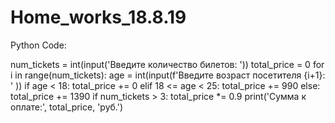 # Home_works_18.8.19
Python Code:

num_tickets = int(input('Введите количество билетов: '))
total_price = 0
for i in range(num_tickets):
    age = int(input(f'Введите возраст посетителя {i+1}: ' ))
    if age < 18:
        total_price += 0
    elif 18 <= age < 25:
        total_price += 990
    else:
        total_price += 1390
if num_tickets > 3:
    total_price *= 0.9
print('Сумма к оплате:', total_price, 'руб.')
